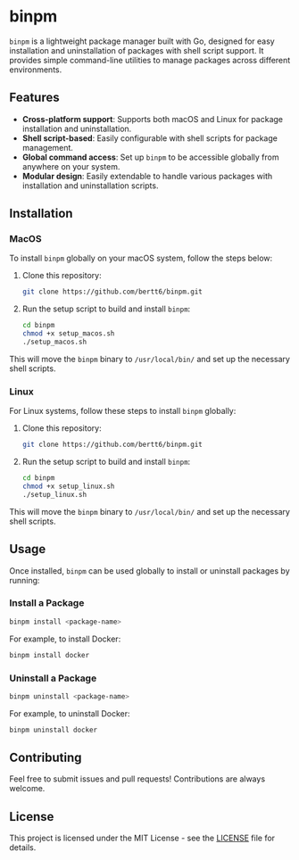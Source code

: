 
# binpm

`binpm` is a lightweight package manager built with Go, designed for easy installation and uninstallation of packages with shell script support. It provides simple command-line utilities to manage packages across different environments.

## Features
- **Cross-platform support**: Supports both macOS and Linux for package installation and uninstallation.
- **Shell script-based**: Easily configurable with shell scripts for package management.
- **Global command access**: Set up `binpm` to be accessible globally from anywhere on your system.
- **Modular design**: Easily extendable to handle various packages with installation and uninstallation scripts.

## Installation

### MacOS

To install `binpm` globally on your macOS system, follow the steps below:

1. Clone this repository:

   ```bash
   git clone https://github.com/bertt6/binpm.git
   ```

2. Run the setup script to build and install `binpm`:

   ```bash
   cd binpm
   chmod +x setup_macos.sh
   ./setup_macos.sh
   ```

This will move the `binpm` binary to `/usr/local/bin/` and set up the necessary shell scripts.

### Linux

For Linux systems, follow these steps to install `binpm` globally:

1. Clone this repository:

   ```bash
   git clone https://github.com/bertt6/binpm.git
   ```

2. Run the setup script to build and install `binpm`:

   ```bash
   cd binpm
   chmod +x setup_linux.sh
   ./setup_linux.sh
   ```

This will move the `binpm` binary to `/usr/local/bin/` and set up the necessary shell scripts.

## Usage

Once installed, `binpm` can be used globally to install or uninstall packages by running:

### Install a Package
```bash
binpm install <package-name>
```

For example, to install Docker:
```bash
binpm install docker
```

### Uninstall a Package
```bash
binpm uninstall <package-name>
```

For example, to uninstall Docker:
```bash
binpm uninstall docker
```

## Contributing

Feel free to submit issues and pull requests! Contributions are always welcome.

## License

This project is licensed under the MIT License - see the [LICENSE](LICENSE) file for details.
